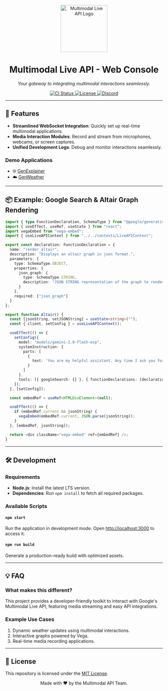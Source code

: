 <p align="center">
  <img src="https://via.placeholder.com/150" alt="Multimodal Live API Logo" width="150"/>
</p>

<h1 align="center">Multimodal Live API - Web Console</h1>

<p align="center">
  <i>Your gateway to integrating multimodal interactions seamlessly.</i>
</p>

<p align="center">
  <a href="https://github.com/google-gemini/multimodal-live-api-web-console/actions">
    <img src="https://img.shields.io/github/actions/workflow/status/google-gemini/multimodal-live-api-web-console/ci.yml" alt="CI Status">
  </a>
  <a href="https://opensource.org/licenses/MIT">
    <img src="https://img.shields.io/badge/license-MIT-green" alt="License">
  </a>
  <a href="https://discord.gg/jgjmyYgHwB">
    <img src="https://img.shields.io/discord/1258658826257961020?color=7289da&logo=discord" alt="Discord">
  </a>
</p>

---

## 🌟 Features

- **Streamlined WebSocket Integration**: Quickly set up real-time multimodal applications.
- **Media Interaction Modules**: Record and stream from microphones, webcams, or screen captures.
- **Unified Development Logs**: Debug and monitor interactions seamlessly.

### Demo Applications
- 🌐 [GenExplainer](https://github.com/google-gemini/multimodal-live-api-web-console/tree/demos/genexplainer)
- ☁️ [GenWeather](https://github.com/google-gemini/multimodal-live-api-web-console/tree/demos/genweather)

---

## 📦 Example: Google Search & Altair Graph Rendering

```typescript
import { type FunctionDeclaration, SchemaType } from "@google/generative-ai";
import { useEffect, useRef, useState } from "react";
import vegaEmbed from "vega-embed";
import { useLiveAPIContext } from "../../contexts/LiveAPIContext";

export const declaration: FunctionDeclaration = {
  name: "render_altair",
  description: "Displays an altair graph in json format.",
  parameters: {
    type: SchemaType.OBJECT,
    properties: {
      json_graph: {
        type: SchemaType.STRING,
        description: "JSON STRING representation of the graph to render."
      }
    },
    required: ["json_graph"]
  }
};

export function Altair() {
  const [jsonString, setJSONString] = useState<string>("");
  const { client, setConfig } = useLiveAPIContext();

  useEffect(() => {
    setConfig({
      model: "models/gemini-2.0-flash-exp",
      systemInstruction: {
        parts: [
          {
            text: 'You are my helpful assistant. Any time I ask you for a graph call the "render_altair" function.'
          }
        ]
      },
      tools: [{ googleSearch: {} }, { functionDeclarations: [declaration] }]
    });
  }, [setConfig]);

  const embedRef = useRef<HTMLDivElement>(null);

  useEffect(() => {
    if (embedRef.current && jsonString) {
      vegaEmbed(embedRef.current, JSON.parse(jsonString));
    }
  }, [embedRef, jsonString]);

  return <div className="vega-embed" ref={embedRef} />;
}
```

---

## 🛠 Development

### Requirements
- **Node.js**: Install the latest LTS version.
- **Dependencies**: Run `npm install` to fetch all required packages.

### Available Scripts

#### `npm start`
Run the application in development mode. Open [http://localhost:3000](http://localhost:3000) to access it.

#### `npm run build`
Generate a production-ready build with optimized assets.

---

## 💡 FAQ

### What makes this different?
This project provides a developer-friendly toolkit to interact with Google's Multimodal Live API, featuring media streaming and easy API integrations.

### Example Use Cases
1. Dynamic weather updates using multimodal interactions.
2. Interactive graphs powered by Vega.
3. Real-time media recording applications.

---

## 📝 License

This repository is licensed under the [MIT License](LICENSE).

<p align="center">
  Made with ❤️ by the Multimodal API Team.
</p>

